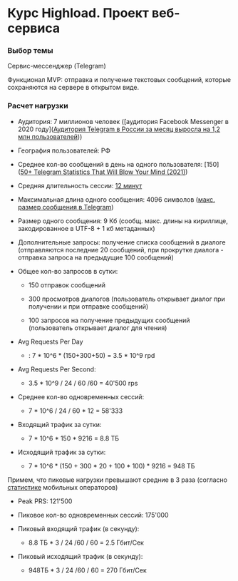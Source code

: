 # Курс Highload. Проект веб-сервиса

### Выбор темы

Сервис-мессенджер (Telegram)

Функционал MVP: отправка и получение текстовых сообщений, которые сохраняются на сервере в открытом виде. 

### Расчет нагрузки

* Аудитория: 7 миллионов человек ([аудитория Facebook Messenger в 2020 году]([Аудитория Telegram в России за месяц выросла на 1,2 млн пользователей](https://www.dp.ru/a/2020/10/17/Auditorija_Telegram_v_Ross)))

* География пользователей: РФ

* Среднее кол-во сообщений в день на одного пользователя: [150]([50+ Telegram Statistics That Will Blow Your Mind (2021)](https://bloggingx.com/telegram-statistics/#:~:text=Telegram%20user%20and%20usage%20statistics&text=It%20is%20estimated%20that%20around,sent%20daily%20per%20Telegram%20user.))

* Средняя длительность сессии: [12 минут](https://www.likeni.ru/events/whatsapp-samyy-populyarnyy-messendzher-u-abonentov-bilayna/)

* Максимальная длина одного сообщения: 4096 символов ([макс. размер сообщения в Telegram](https://www.vamtlgrm.com/limity-sushhestvuyushhie-v-telegram/#:~:text=%D0%94%D0%BB%D0%B8%D0%BD%D0%B0%20%D0%BE%D0%B4%D0%BD%D0%BE%D0%B3%D0%BE%20%D1%81%D0%BE%D0%BE%D0%B1%D1%89%D0%B5%D0%BD%D0%B8%D1%8F%20%D0%B2%20%D0%BB%D0%B8%D1%87%D0%BD%D1%8B%D1%85,%D0%B8%20%D0%BA%D0%B0%D0%BD%D0%B0%D0%BB%D0%B0%D1%85%20%E2%80%94%20%D0%B4%D0%BE%201024%20%D1%81%D0%B8%D0%BC%D0%B2%D0%BE%D0%BB%D0%BE%D0%B2.))

* Размер одного сообщения: 9 Кб (сообщ. макс. длины на кириллице, закодированное в UTF-8 + 1 кб метаданных)

* Дополнительные запросы: получение списка сообщений в диалоге (отправляются последние 20 сообщений, при прокрутке диалога - отправка запроса на предыдущие 100 сообщений)

* Общее кол-во запросов в сутки: 
  
  * 150 отправок сообщений
  
  * 300 просмотров диалогов (пользователь открывает диалог при получении и при отправке сообщений) 
  
  * 100 запросов на получение предыдущих сообщений (пользователь открывает диалог для чтения)
    
    

* Avg Requests Per Day
  
  * : 7 * 10^6 * (150+300+50) = 3.5 * 10^9 rpd

* Avg Requests Per Second:
  
  *  3.5 * 10^9 / 24 / 60 /60 = 40'500 rps

* Среднее кол-во одновременных сессий:
  
  *  7 * 10^6 / 24 / 60 * 12  = 58'333 

* Входящий трафик за сутки:  
  
  * 7 * 10^6 * 150 *  9216 = 8.8 ТБ

* Исходящий трафик за сутки:
  
  * 7 * 10^6 * (150 + 300 * 20 + 100 * 100)  * 9216 = 948 ТБ
  
  

Примем, что пиковые нагрузки превышают средние в 3 раза (согласно [статистике](https://www.protarif.info/news/new?id=1449) мобильных операторов)

* Peak PRS: 121'500 

* Пиковое кол-во одновременных сессий: 175'000

* Пиковый входящий трафик (в секунду):
  
  * 8.8 ТБ * 3 / 24 /60 / 60 = 2.5 Гбит/Сек

* Пиковый исходящий трафик (в секунду):
  
  - 948ТБ * 3 / 24 /60 / 60 = 270 Гбит/Сек